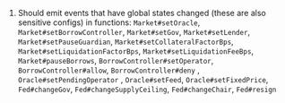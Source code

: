 1. Should emit events that have global states changed (these are also sensitive configs) in functions: `Market#setOracle`, `Market#setBorrowController`,  `Market#setGov`, `Market#setLender`,  `Market#setPauseGuardian`, `Market#setCollateralFactorBps`, `Market#setLiquidationFactorBps`, `Market#setLiquidationFeeBps`, `Market#pauseBorrows`, `BorrowController#setOperator`, `BorrowController#allow`, `BorrowController#deny` , `Oracle#setPendingOperator` , `Oracle#setFeed`, `Oracle#setFixedPrice`, `Fed#changeGov`, `Fed#changeSupplyCeiling`, `Fed#changeChair`, `Fed#resign`